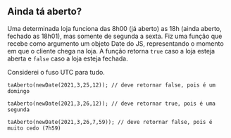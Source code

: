 
## Ainda tá aberto?

Uma determinada loja funciona das 8h00 (já aberto) as 18h (ainda aberto, fechado as 18h01), mas somente de segunda a sexta. Fiz uma função que recebe como argumento um objeto Date do JS, representando o momento em que o cliente chega na loja. A função retorna `true` caso a loja esteja aberta e `false` caso a loja esteja fechada.


Considerei o fuso UTC para tudo.

```
taAberto(newDate(2021,3,25,12)); // deve retornar false, pois é um domingo

taAberto(newDate(2021,3,26,12)); // deve retornar true, pois é uma segunda

taAberto(newDate(2021,3,26,7,59)); // deve retornar false, pois é muito cedo (7h59)
```

